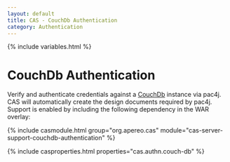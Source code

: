 ```yaml
---
layout: default
title: CAS - CouchDb Authentication
category: Authentication
---
```


{% include variables.html %}

# CouchDb Authentication

Verify and authenticate credentials against a [CouchDb](http://couchdb.apache.org/) instance
via pac4j. CAS will automatically create the design documents required by pac4j.
Support is enabled by including the following dependency in the WAR overlay:

{% include casmodule.html group="org.apereo.cas" module="cas-server-support-couchdb-authentication" %}

{% include casproperties.html properties="cas.authn.couch-db" %}
